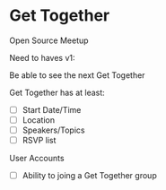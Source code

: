 # Get Together
Open Source Meetup

Need to haves v1:

Be able to see the next Get Together

Get Together has at least:
- [ ] Start Date/Time
- [ ] Location
- [ ] Speakers/Topics
- [ ] RSVP list
  
 User Accounts
- [ ] Ability to joing a Get Together group
